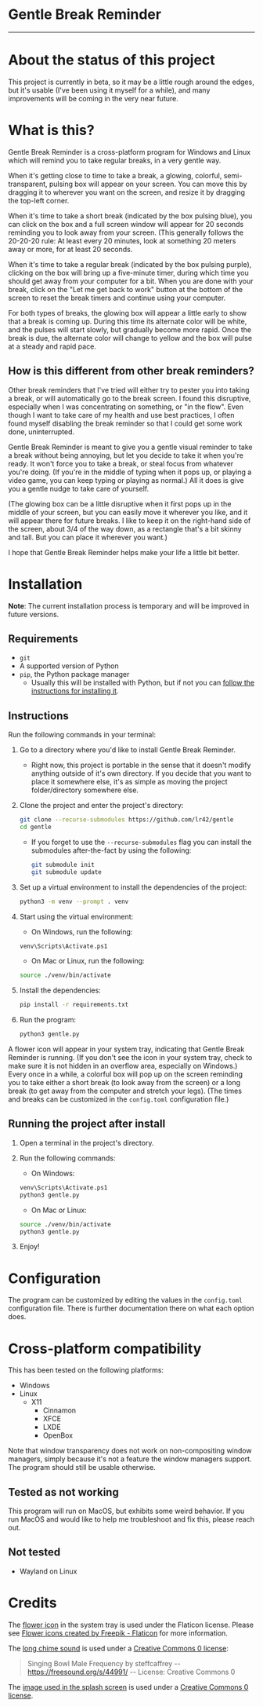 Gentle Break Reminder
========================================================================
------------------------------------------------------------------------

About the status of this project
========================================================================

This project is currently in beta, so it may be a little rough around
the edges, but it's usable (I've been using it myself for a while), and
many improvements will be coming in the very near future.


What is this?
========================================================================

Gentle Break Reminder is a cross-platform program for Windows and Linux
which will remind you to take regular breaks, in a very gentle way.

When it's getting close to time to take a break, a glowing, colorful,
semi-transparent, pulsing box will appear on your screen.  You can move
this by dragging it to wherever you want on the screen, and resize it by
dragging the top-left corner.

When it's time to take a short break (indicated by the box pulsing
blue), you can click on the box and a full screen window will appear for
20 seconds reminding you to look away from your screen.  (This generally
follows the 20-20-20 rule:  At least every 20 minutes, look at something
20 meters away or more, for at least 20 seconds.

When it's time to take a regular break (indicated by the box pulsing
purple), clicking on the box will bring up a five-minute timer, during
which time you should get away from your computer for a bit.  When you
are done with your break, click on the "Let me get back to work" button
at the bottom of the screen to reset the break timers and continue using
your computer.

For both types of breaks, the glowing box will appear a little early to
show that a break is coming up.  During this time its alternate color
will be white, and the pulses will start slowly, but gradually become
more rapid.  Once the break is due, the alternate color will change to
yellow and the box will pulse at a steady and rapid pace.


How is this different from other break reminders?
------------------------------------------------------------------------

Other break reminders that I've tried will either try to pester you into
taking a break, or will automatically go to the break screen.  I found
this disruptive, especially when I was concentrating on something, or
"in the flow".  Even though I want to take care of my health and use
best practices, I often found myself disabling the break reminder so
that I could get some work done, uninterrupted.

Gentle Break Reminder is meant to give you a gentle visual reminder to
take a break without being annoying, but let you decide to take it when
you're ready.  It won't force you to take a break, or steal focus from
whatever you're doing.  (If you're in the middle of typing when it pops
up, or playing a video game, you can keep typing or playing as normal.)
All it does is give you a gentle nudge to take care of yourself.

(The glowing box can be a little disruptive when it first pops up in the
middle of your screen, but you can easily move it wherever you like, and
it will appear there for future breaks.  I like to keep it on the
right-hand side of the screen, about 3/4 of the way down, as a rectangle
that's a bit skinny and tall.  But you can place it wherever you want.)

I hope that Gentle Break Reminder helps make your life a little bit
better.


Installation
========================================================================

**Note**:  The current installation process is temporary and will be
improved in future versions.


Requirements
------------------------------------------------------------------------

- `git`
- A supported version of Python
- `pip`, the Python package manager
    - Usually this will be installed with Python, but if not you can
      [follow the instructions for installing
      it](https://pip.pypa.io/en/stable/installation/).


Instructions
------------------------------------------------------------------------

Run the following commands in your terminal:

1. Go to a directory where you'd like to install Gentle Break Reminder.

    - Right now, this project is portable in the sense that it doesn't
      modify anything outside of it's own directory.  If you decide that
      you want to place it somewhere else, it's as simple as moving the
      project folder/directory somewhere else.

2. Clone the project and enter the project's directory:

    ````````````````````````````````sh
    git clone --recurse-submodules https://github.com/lr42/gentle
    cd gentle
    ````````````````````````````````

    - If you forget to use the `--recurse-submodules` flag you can
      install the submodules after-the-fact by using the following:

        ````````````````````````````````sh
        git submodule init
        git submodule update
        ````````````````````````````````

3. Set up a virtual environment to install the dependencies of the
  project:

    ````````````````````````````````sh
    python3 -m venv --prompt . venv
    ````````````````````````````````

4. Start using the virtual environment:

    - On Windows, run the following:

    ````````````````````````````````sh
    venv\Scripts\Activate.ps1
    ````````````````````````````````

    - On Mac or Linux, run the following:

    ````````````````````````````````sh
    source ./venv/bin/activate
    ````````````````````````````````

5. Install the dependencies:

    ````````````````````````````````sh
    pip install -r requirements.txt
    ````````````````````````````````

6. Run the program:

    ````````````````````````````````sh
    python3 gentle.py
    ````````````````````````````````

A flower icon will appear in your system tray, indicating that Gentle
Break Reminder is running.  (If you don't see the icon in your system
tray, check to make sure it is not hidden in an overflow area,
especially on Windows.)  Every once in a while, a colorful box will pop
up on the screen reminding you to take either a short break (to look
away from the screen) or a long break (to get away from the computer and
stretch your legs).  (The times and breaks can be customized in the
`config.toml` configuration file.)


Running the project after install
------------------------------------------------------------------------

1. Open a terminal in the project's directory.

2. Run the following commands:

    - On Windows:

    ````````````````````````````````sh
    venv\Scripts\Activate.ps1
    python3 gentle.py
    ````````````````````````````````

    - On Mac or Linux:

    ````````````````````````````````sh
    source ./venv/bin/activate
    python3 gentle.py
    ````````````````````````````````

3. Enjoy!


Configuration
========================================================================

The program can be customized by editing the values in the `config.toml`
configuration file.  There is further documentation there on what each
option does.


Cross-platform compatibility
========================================================================

This has been tested on the following platforms:

- Windows
- Linux
    - X11
        - Cinnamon
        - XFCE
        - LXDE
        - OpenBox

Note that window transparency does not work on non-compositing window
managers, simply because it's not a feature the window managers support.
The program should still be usable otherwise.


Tested as not working
------------------------------------------------------------------------

This program will run on MacOS, but exhibits some weird behavior.  If
you run MacOS and would like to help me troubleshoot and fix this,
please reach out.


Not tested
------------------------------------------------------------------------

- Wayland on Linux


Credits
========================================================================

The [flower icon][1] in the system tray is used under the Flaticon
license.  Please see [Flower icons created by Freepik - Flaticon][2]
for more information.

The [long chime sound][3] is used under a [Creative Commons 0
license][4]:

> Singing Bowl Male Frequency by steffcaffrey --
> https://freesound.org/s/44991/ -- License: Creative Commons 0

The [image used in the splash screen][5] is used under a [Creative
Commons 0 license][4].

 [1]:   https://www.flaticon.com/free-icon/flower_346218
 [2]:   https://www.flaticon.com/free-icons/flower
 [3]:   https://freesound.org/s/44991/
 [4]:   https://creativecommons.org/public-domain/cc0/
 [5]:   https://commons.wikimedia.org/wiki/File:Levi_XU_2016_%28Unsplash%29.jpg

